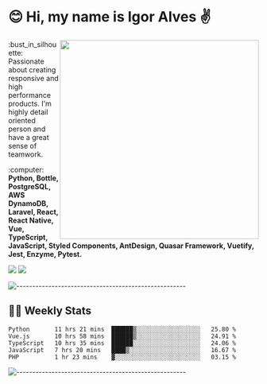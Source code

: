 # :blush: Hi, my name is Igor Alves :v:

<img src="https://github-readme-stats.vercel.app/api?username=iguit0&show_icons=true&count_private=true&theme=dark" min-width="400px" max-width="400px" width="400px" align="right" />

<p align="left"> 
  :bust_in_silhouette: Passionate about creating responsive and high performance products.
  I'm highly detail oriented person and have a great sense of teamwork.
</p>

<p align="left">
  :computer: <strong>Python, Bottle, PostgreSQL, AWS DynamoDB, Laravel, React, React Native, Vue, TypeScript, JavaScript, Styled Components, AntDesign, Quasar Framework, Vuetify, Jest, Enzyme, Pytest.</strong>
</p>

<p align="left">
  <a href="https://www.linkedin.com/in/igor-lucio-alves" target="_blank" rel="noopener noreferrer" alt="Linkedin">
  <img src="https://img.shields.io/badge/LinkedIn-0077B5?style=for-the-badge&logo=linkedin&logoColor=white" /></a>

  <a href="https://t.me/iguit0" target="_blank" rel="noopener noreferrer" alt="Telegram">
  <img src="https://img.shields.io/badge/Telegram-2CA5E0?style=for-the-badge&logo=telegram&logoColor=white" /></a>
</p>

![-----------------------------------------------------](https://raw.githubusercontent.com/andreasbm/readme/master/assets/lines/aqua.png)

## :man_technologist: Weekly Stats
<!--START_SECTION:waka-->
```text
Python       11 hrs 21 mins  ██████▒░░░░░░░░░░░░░░░░░░   25.80 % 
Vue.js       10 hrs 58 mins  ██████▒░░░░░░░░░░░░░░░░░░   24.91 % 
TypeScript   10 hrs 35 mins  ██████░░░░░░░░░░░░░░░░░░░   24.06 % 
JavaScript   7 hrs 20 mins   ████▒░░░░░░░░░░░░░░░░░░░░   16.67 % 
PHP          1 hr 23 mins    ▓░░░░░░░░░░░░░░░░░░░░░░░░   03.15 % 
```
<!--END_SECTION:waka-->
![-----------------------------------------------------](https://raw.githubusercontent.com/andreasbm/readme/master/assets/lines/aqua.png)

